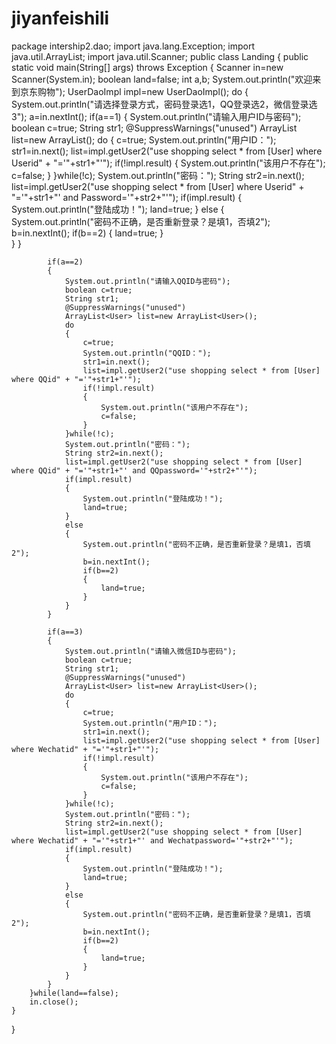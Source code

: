 # jiyanfeishili
package intership2.dao;
import java.lang.Exception;
import java.util.ArrayList;
import java.util.Scanner;
public class Landing {
	public static void main(String[] args) throws Exception {
		Scanner in=new Scanner(System.in);
		boolean land=false;
		int a,b;
		System.out.println("欢迎来到京东购物");
		UserDaoImpl impl=new UserDaoImpl();
		do {
			System.out.println("请选择登录方式，密码登录选1，QQ登录选2，微信登录选3");
			a=in.nextInt();
			if(a==1)
			{
				System.out.println("请输入用户ID与密码");
				boolean c=true;
				String str1;
				@SuppressWarnings("unused")
		    	ArrayList<User> list=new ArrayList<User>();
				do
				{
					c=true;
					System.out.println("用户ID：");
		    		str1=in.next();
		    		list=impl.getUser2("use shopping select * from [User] where Userid" + "='"+str1+"'");
			    	if(!impl.result)
			    	{
			    		System.out.println("该用户不存在");
			    		c=false;
				    }
				}while(!c);
				System.out.println("密码：");
				String str2=in.next();
			    list=impl.getUser2("use shopping select * from [User] where Userid" + "='"+str1+"' and Password='"+str2+"'");
				if(impl.result)
				{
					System.out.println("登陆成功！");
					land=true;
				}
				else
				{	
					System.out.println("密码不正确，是否重新登录？是填1，否填2");
					b=in.nextInt();
					if(b==2)
					{
						land=true;
					}		
				}
			}
			
			if(a==2)
			{
				System.out.println("请输入QQID与密码");
				boolean c=true;
				String str1;
				@SuppressWarnings("unused")
		    	ArrayList<User> list=new ArrayList<User>();
				do
				{
					c=true;
					System.out.println("QQID：");
		    		str1=in.next();
		    		list=impl.getUser2("use shopping select * from [User] where QQid" + "='"+str1+"'");
			    	if(!impl.result)
			    	{
			    		System.out.println("该用户不存在");
			    		c=false;
				    }
				}while(!c);
				System.out.println("密码：");
				String str2=in.next();
			    list=impl.getUser2("use shopping select * from [User] where QQid" + "='"+str1+"' and QQpassword='"+str2+"'");
				if(impl.result)
				{
					System.out.println("登陆成功！");
					land=true;
				}
				else
				{	
					System.out.println("密码不正确，是否重新登录？是填1，否填2");
					b=in.nextInt();
					if(b==2)
					{
						land=true;
					}		
				}
			}
			
			if(a==3)
			{
				System.out.println("请输入微信ID与密码");
				boolean c=true;
				String str1;
				@SuppressWarnings("unused")
		    	ArrayList<User> list=new ArrayList<User>();
				do
				{
					c=true;
					System.out.println("用户ID：");
		    		str1=in.next();
		    		list=impl.getUser2("use shopping select * from [User] where Wechatid" + "='"+str1+"'");
			    	if(!impl.result)
			    	{
			    		System.out.println("该用户不存在");
			    		c=false;
				    }
				}while(!c);
				System.out.println("密码：");
				String str2=in.next();
			    list=impl.getUser2("use shopping select * from [User] where Wechatid" + "='"+str1+"' and Wechatpassword='"+str2+"'");
				if(impl.result)
				{
					System.out.println("登陆成功！");
					land=true;
				}
				else
				{	
					System.out.println("密码不正确，是否重新登录？是填1，否填2");
					b=in.nextInt();
					if(b==2)
					{
						land=true;
					}		
				}
			}
		}while(land==false);
        in.close();
	}
}
